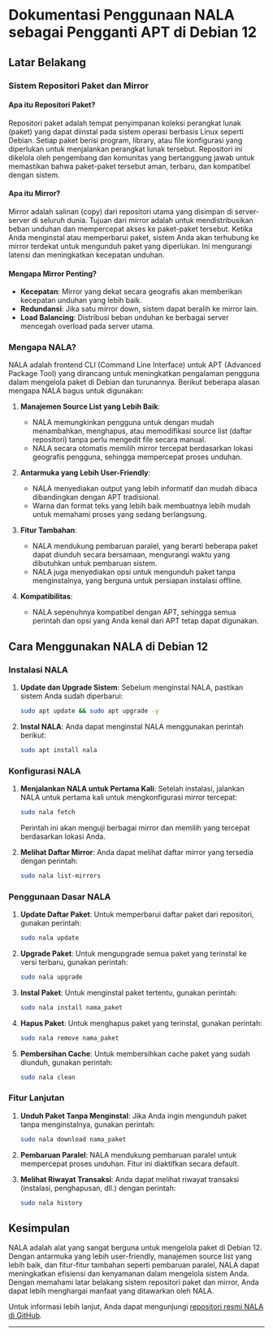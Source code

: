 # Dokumentasi Penggunaan NALA sebagai Pengganti APT di Debian 12

## Latar Belakang

### Sistem Repositori Paket dan Mirror

#### Apa itu Repositori Paket?
Repositori paket adalah tempat penyimpanan koleksi perangkat lunak (paket) yang dapat diinstal pada sistem operasi berbasis Linux seperti Debian. Setiap paket berisi program, library, atau file konfigurasi yang diperlukan untuk menjalankan perangkat lunak tersebut. Repositori ini dikelola oleh pengembang dan komunitas yang bertanggung jawab untuk memastikan bahwa paket-paket tersebut aman, terbaru, dan kompatibel dengan sistem.

#### Apa itu Mirror?
Mirror adalah salinan (copy) dari repositori utama yang disimpan di server-server di seluruh dunia. Tujuan dari mirror adalah untuk mendistribusikan beban unduhan dan mempercepat akses ke paket-paket tersebut. Ketika Anda menginstal atau memperbarui paket, sistem Anda akan terhubung ke mirror terdekat untuk mengunduh paket yang diperlukan. Ini mengurangi latensi dan meningkatkan kecepatan unduhan.

#### Mengapa Mirror Penting?
- **Kecepatan**: Mirror yang dekat secara geografis akan memberikan kecepatan unduhan yang lebih baik.
- **Redundansi**: Jika satu mirror down, sistem dapat beralih ke mirror lain.
- **Load Balancing**: Distribusi beban unduhan ke berbagai server mencegah overload pada server utama.

### Mengapa NALA?

NALA adalah frontend CLI (Command Line Interface) untuk APT (Advanced Package Tool) yang dirancang untuk meningkatkan pengalaman pengguna dalam mengelola paket di Debian dan turunannya. Berikut beberapa alasan mengapa NALA bagus untuk digunakan:

1. **Manajemen Source List yang Lebih Baik**:
   - NALA memungkinkan pengguna untuk dengan mudah menambahkan, menghapus, atau memodifikasi source list (daftar repositori) tanpa perlu mengedit file secara manual.
   - NALA secara otomatis memilih mirror tercepat berdasarkan lokasi geografis pengguna, sehingga mempercepat proses unduhan.

2. **Antarmuka yang Lebih User-Friendly**:
   - NALA menyediakan output yang lebih informatif dan mudah dibaca dibandingkan dengan APT tradisional.
   - Warna dan format teks yang lebih baik membuatnya lebih mudah untuk memahami proses yang sedang berlangsung.

3. **Fitur Tambahan**:
   - NALA mendukung pembaruan paralel, yang berarti beberapa paket dapat diunduh secara bersamaan, mengurangi waktu yang dibutuhkan untuk pembaruan sistem.
   - NALA juga menyediakan opsi untuk mengunduh paket tanpa menginstalnya, yang berguna untuk persiapan instalasi offline.

4. **Kompatibilitas**:
   - NALA sepenuhnya kompatibel dengan APT, sehingga semua perintah dan opsi yang Anda kenal dari APT tetap dapat digunakan.

## Cara Menggunakan NALA di Debian 12

### Instalasi NALA

1. **Update dan Upgrade Sistem**:
   Sebelum menginstal NALA, pastikan sistem Anda sudah diperbarui:
   ```bash
   sudo apt update && sudo apt upgrade -y
   ```

2. **Instal NALA**:
   Anda dapat menginstal NALA menggunakan perintah berikut:
   ```bash
   sudo apt install nala
   ```

### Konfigurasi NALA

1. **Menjalankan NALA untuk Pertama Kali**:
   Setelah instalasi, jalankan NALA untuk pertama kali untuk mengkonfigurasi mirror tercepat:
   ```bash
   sudo nala fetch
   ```
   Perintah ini akan menguji berbagai mirror dan memilih yang tercepat berdasarkan lokasi Anda.

2. **Melihat Daftar Mirror**:
   Anda dapat melihat daftar mirror yang tersedia dengan perintah:
   ```bash
   sudo nala list-mirrors
   ```

### Penggunaan Dasar NALA

1. **Update Daftar Paket**:
   Untuk memperbarui daftar paket dari repositori, gunakan perintah:
   ```bash
   sudo nala update
   ```

2. **Upgrade Paket**:
   Untuk mengupgrade semua paket yang terinstal ke versi terbaru, gunakan perintah:
   ```bash
   sudo nala upgrade
   ```

3. **Instal Paket**:
   Untuk menginstal paket tertentu, gunakan perintah:
   ```bash
   sudo nala install nama_paket
   ```

4. **Hapus Paket**:
   Untuk menghapus paket yang terinstal, gunakan perintah:
   ```bash
   sudo nala remove nama_paket
   ```

5. **Pembersihan Cache**:
   Untuk membersihkan cache paket yang sudah diunduh, gunakan perintah:
   ```bash
   sudo nala clean
   ```

### Fitur Lanjutan

1. **Unduh Paket Tanpa Menginstal**:
   Jika Anda ingin mengunduh paket tanpa menginstalnya, gunakan perintah:
   ```bash
   sudo nala download nama_paket
   ```

2. **Pembaruan Paralel**:
   NALA mendukung pembaruan paralel untuk mempercepat proses unduhan. Fitur ini diaktifkan secara default.

3. **Melihat Riwayat Transaksi**:
   Anda dapat melihat riwayat transaksi (instalasi, penghapusan, dll.) dengan perintah:
   ```bash
   sudo nala history
   ```

## Kesimpulan

NALA adalah alat yang sangat berguna untuk mengelola paket di Debian 12. Dengan antarmuka yang lebih user-friendly, manajemen source list yang lebih baik, dan fitur-fitur tambahan seperti pembaruan paralel, NALA dapat meningkatkan efisiensi dan kenyamanan dalam mengelola sistem Anda. Dengan memahami latar belakang sistem repositori paket dan mirror, Anda dapat lebih menghargai manfaat yang ditawarkan oleh NALA.

Untuk informasi lebih lanjut, Anda dapat mengunjungi [repositori resmi NALA di GitHub](https://github.com/volitank/nala).

---
